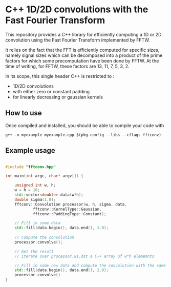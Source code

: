 # C++ 1D/2D convolutions with the Fast Fourier Transform

This repository provides a C++ library for efficiently computing a 1D or 2D convolution using the Fast Fourier Transform implemented by FFTW.

It relies on the fact that the FFT is efficiently computed for specific sizes, namely signal sizes which can be decomposed into a product of the prime factors for which some precomputation have been done by FFTW. At the time of writing, for FFTW, these factors are 13, 11, 7, 5, 3, 2.

In its scope, this single header C++ is restricted to :

- 1D/2D convolutions
- with either zero or constant padding
- for linearly decreasing or gaussian kernels

## How to use

Once compiled and installed, you should be able to compile your code with 

	g++ -o myexample myexample.cpp $(pkg-config --libs --cflags fftconv)

## Example usage

```cpp

#include "fftconv.hpp"

int main(int argc, char* argv[]) {

	unsigned int w, h;
	w = h = 10;
	std::vector<double> data(w*h);
	double sigma(1.0);
	fftconv::Convolution processor(w, h, sigma, data,
			fftconv::KernelType::Gaussian, 
			fftconv::PaddingType::Constant);

	// Fill in some data
	std::fill(data.begin(), data.end(), 1.0);	
	
	// Compute the convolution
	processor.convolve();	

	// Get the result
	// iterate over processor.ws.dst a C++ array of w*h elememnts

	// Fill in some new data and compute the convolution with the same kernel
	std::fill(data.begin(), data.end(), 2.0);
	processor.convolve()
}

```
